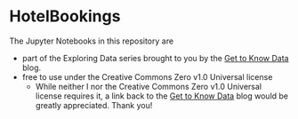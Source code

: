 # HotelBookings
The Jupyter Notebooks in this repository are 
* part of the Exploring Data series brought to you by the <a href="http://gettoknowdata.com" target="_blank">Get to Know Data</a> blog.
* free to use under the Creative Commons Zero v1.0 Universal license
  * While neither I nor the Creative Commons Zero v1.0 Universal license requires it, a link back to the <a href="http://gettoknowdata.com" target="_blank">Get to Know Data</a> blog would be greatly appreciated. Thank you!
